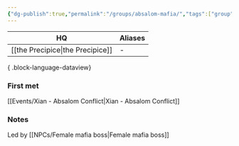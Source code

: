 ```yaml
---
{"dg-publish":true,"permalink":"/groups/absalom-mafia/","tags":["group"],"dgShowBacklinks":true,"dgShowLocalGraph":true,"noteIcon":"group","created":"2024-01-09T00:23:43.893+01:00","updated":"2024-01-13T10:23:26.043+01:00"}
---
```


| HQ                | Aliases |
| ----------------- | ------- |
| [[the Precipice\|the Precipice]] | \-      |

{ .block-language-dataview}
### First met
[[Events/Xian - Absalom Conflict\|Xian - Absalom Conflict]]
### Notes
Led by [[NPCs/Female mafia boss\|Female mafia boss]]